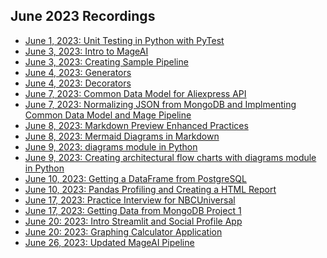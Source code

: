 ## June 2023 Recordings

- [June 1, 2023: Unit Testing in Python with PyTest](https://share.getcloudapp.com/p9uZj1zO)
- [June 3, 2023: Intro to MageAI](https://share.getcloudapp.com/xQuEer2P)
- [June 3, 2023: Creating Sample Pipeline](https://share.getcloudapp.com/YEu4lx5J)
- [June 4, 2023: Generators](https://share.getcloudapp.com/X6u7YpD5)
- [June 4, 2023: Decorators](https://share.getcloudapp.com/nOuLYjNl)
- [June 7, 2023: Common Data Model for Aliexpress API](https://share.getcloudapp.com/Z4uGJ574)
- [June 7, 2023: Normalizing JSON from MongoDB and Implmenting Common Data Model and Mage Pipeline](https://share.getcloudapp.com/E0uL8qxB)
- [June 8, 2023: Markdown Preview Enhanced Practices]()
- [June 8, 2023: Mermaid Diagrams in Markdown]()
- [June 9, 2023: diagrams module in Python](https://share.getcloudapp.com/yAu9oO1N)
- [June 9, 2023: Creating architectural flow charts with diagrams module in Python](https://share.getcloudapp.com/ApugN4gO)
- [June 10, 2023: Getting a DataFrame from PostgreSQL](https://share.getcloudapp.com/d5uDzGYv)
- [June 10, 2023: Pandas Profiling and Creating a HTML Report](https://share.getcloudapp.com/L1uvzLdO)
- [June 17, 2023: Practice Interview for NBCUniversal](https://share.getcloudapp.com/mXuGB9lY)
- [June 17, 2023: Getting Data from MongoDB Project 1](https://share.getcloudapp.com/OAulb0p0)
- [June 20: 2023: Intro Streamlit and Social Profile App](https://share.getcloudapp.com/04uvYgkR)
- [June 20: 2023: Graphing Calculator Application](https://share.getcloudapp.com/jkuRQnXg)
- [June 26, 2023: Updated MageAI Pipeline](https://share.getcloudapp.com/E0uLrm7Y)
